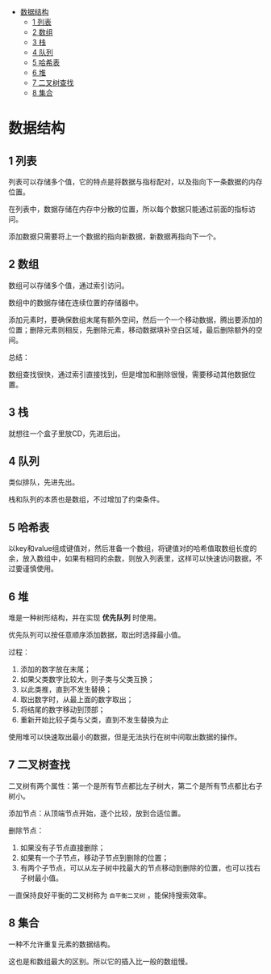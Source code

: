 - [数据结构](#%e6%95%b0%e6%8d%ae%e7%bb%93%e6%9e%84)
  - [1 列表](#1-%e5%88%97%e8%a1%a8)
  - [2 数组](#2-%e6%95%b0%e7%bb%84)
  - [3 栈](#3-%e6%a0%88)
  - [4 队列](#4-%e9%98%9f%e5%88%97)
  - [5 哈希表](#5-%e5%93%88%e5%b8%8c%e8%a1%a8)
  - [6 堆](#6-%e5%a0%86)
  - [7 二叉树查找](#7-%e4%ba%8c%e5%8f%89%e6%a0%91%e6%9f%a5%e6%89%be)
  - [8 集合](#8-%e9%9b%86%e5%90%88)

# 数据结构

## 1 列表

列表可以存储多个值，它的特点是将数据与指标配对，以及指向下一条数据的内存位置。

在列表中，数据存储在内存中分散的位置，所以每个数据只能通过前面的指标访问。

添加数据只需要将上一个数据的指向新数据，新数据再指向下一个。

## 2 数组

数组可以存储多个值，通过索引访问。

数组中的数据存储在连续位置的存储器中。

添加元素时，要确保数组末尾有额外空间，然后一个一个移动数据，腾出要添加的位置；删除元素则相反，先删除元素，移动数据填补空白区域，最后删除额外的空间。

总结：

数组查找很快，通过索引直接找到，但是增加和删除很慢，需要移动其他数据位置。

## 3 栈

就想往一个盒子里放CD，先进后出。

## 4 队列

类似排队，先进先出。

栈和队列的本质也是数组，不过增加了约束条件。

## 5 哈希表 

以key和value组成键值对，然后准备一个数组，将键值对的哈希值取数组长度的余，放入数组中，如果有相同的余数，则放入列表里，这样可以快速访问数据，不过要谨慎使用。

## 6 堆

堆是一种树形结构，并在实现 **优先队列** 时使用。

优先队列可以按任意顺序添加数据，取出时选择最小值。

过程：

1. 添加的数字放在末尾；
2. 如果父类数字比较大，则子类与父类互换；
3. 以此类推，直到不发生替换；
4. 取出数字时，从最上面的数字取出；
5. 将结尾的数字移动到顶部；
6. 重新开始比较子类与父类，直到不发生替换为止

使用堆可以快速取出最小的数据，但是无法执行在树中间取出数据的操作。

## 7 二叉树查找

二叉树有两个属性：第一个是所有节点都比左子树大，第二个是所有节点都比右子树小。

添加节点：从顶端节点开始，逐个比较，放到合适位置。

删除节点：

1. 如果没有子节点直接删除；
2. 如果有一个子节点，移动子节点到删除的位置；
3. 有两个子节点，可以从左子树中找最大的节点移动到删除的位置，也可以找右子树最小值。

一直保持良好平衡的二叉树称为 `自平衡二叉树` ，能保持搜索效率。

## 8 集合

一种不允许重复元素的数据结构。

这也是和数组最大的区别。所以它的插入比一般的数组慢。